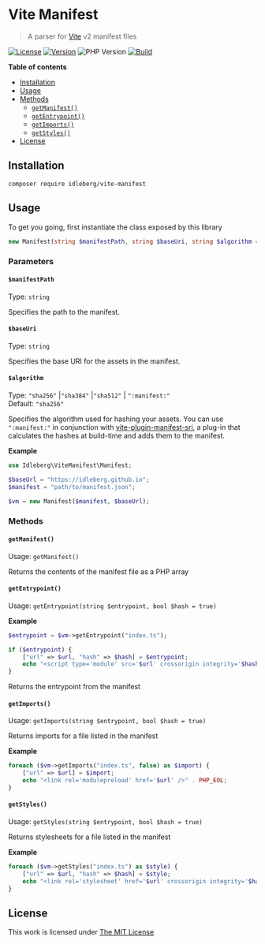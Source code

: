 # Vite Manifest

> A parser for [Vite](https://vitejs.dev/) v2 manifest files

[![License](https://img.shields.io/packagist/l/idleberg/vite-manifest?style=for-the-badge&color=blue)](https://github.com/idleberg/php-vite-manifest/blob/main/LICENSE)
[![Version](https://img.shields.io/packagist/v/idleberg/vite-manifest?style=for-the-badge)](https://github.com/idleberg/php-vite-manifest/releases)
![PHP Version](https://img.shields.io/packagist/dependency-v/idleberg/vite-manifest/php?style=for-the-badge)
[![Build](https://img.shields.io/github/actions/workflow/status/idleberg/php-vite-manifest/default.yml?style=for-the-badge)](https://github.com/idleberg/php-vite-manifest/actions)

**Table of contents**

- [Installation](#installation)
- [Usage](#usage)
- [Methods](#methods)
  - [`getManifest()`](#getmanifest)
  - [`getEntrypoint()`](#getentrypoint)
  - [`getImports()`](#getimports)
  - [`getStyles()`](#getstyles)
- [License](#license)

## Installation

`composer require idleberg/vite-manifest`

## Usage

To get you going, first instantiate the class exposed by this library

```php
new Manifest(string $manifestPath, string $baseUri, string $algorithm = "sha256");
```

### Parameters

#### `$manifestPath`

Type: `string`

Specifies the path to the manifest.

#### `$baseUri`

Type: `string`

Specifies the base URI for the assets in the manifest.

#### `$algorithm`

Type: `"sha256"` |`"sha384"` |`"sha512"` | `":manifest:"`  
Default: `"sha256"`  

Specifies the algorithm used for hashing your assets. You can use `":manifest:"` in conjunction with [vite-plugin-manifest-sri](https://github.com/ElMassimo/vite-plugin-manifest-sri), a plug-in that calculates the hashes at build-time and adds them to the manifest.

**Example**

```php
use Idleberg\ViteManifest\Manifest;

$baseUrl = "https://idleberg.github.io";
$manifest = "path/to/manifest.json";

$vm = new Manifest($manifest, $baseUrl);
```

### Methods

#### `getManifest()`

Usage: `getManifest()`

Returns the contents of the manifest file as a PHP array

#### `getEntrypoint()`

Usage: `getEntrypoint(string $entrypoint, bool $hash = true)`

**Example**

```php
$entrypoint = $vm->getEntrypoint("index.ts");

if ($entrypoint) {
    ["url" => $url, "hash" => $hash] = $entrypoint;
    echo "<script type='module' src='$url' crossorigin integrity='$hash'></script>" . PHP_EOL;
}
```

Returns the entrypoint from the manifest

#### `getImports()`

Usage: `getImports(string $entrypoint, bool $hash = true)`

Returns imports for a file listed in the manifest

**Example**

```php
foreach ($vm->getImports("index.ts", false) as $import) {
    ["url" => $url] = $import;
    echo "<link rel='modulepreload' href='$url' />" . PHP_EOL;
}
```

#### `getStyles()`

Usage: `getStyles(string $entrypoint, bool $hash = true)`

Returns stylesheets for a file listed in the manifest

**Example**

```php
foreach ($vm->getStyles("index.ts") as $style) {
    ["url" => $url, "hash" => $hash] = $style;
    echo "<link rel='stylesheet' href='$url' crossorigin integrity='$hash' />" . PHP_EOL;
}
```

## License

This work is licensed under [The MIT License](LICENSE)

